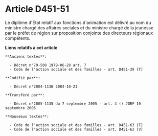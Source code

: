 # Article D451-51

Le diplôme d'Etat relatif aux fonctions d'animation est délivré au nom du ministre chargé des affaires sociales et du
ministre chargé de la jeunesse par le préfet de région sur proposition conjointe des directeurs régionaux compétents.

**Liens relatifs à cet article**

	**Anciens textes**:

	  - Décret n°79-500 1979-06-28 art. 7
	  - Code de l'action sociale et des familles - art. D451-39 (T)

	**Codifié par**:

	  - Décret n°2004-1136 2004-10-21

	**Transféré par**:

	  - Décret n°2005-1135 du 7 septembre 2005 - art. 4 () JORF 10 septembre 2005

	**Nouveaux textes**:

	  - Code de l'action sociale et des familles - art. D451-63 (T)
	  - Code de l'action sociale et des familles - art. D451-63 (V)
